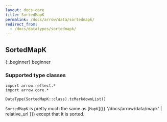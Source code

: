 ```yaml
---
layout: docs-core
title: SortedMapK
permalink: /docs/arrow/data/sortedmapk/
redirect_from:
  - /docs/datatypes/sortedmapk/
---
```


## SortedMapK

{:.beginner}
beginner

### Supported type classes

```kotlin:ank:replace
import arrow.reflect.*
import arrow.core.*

DataType(SortedMapK::class).tcMarkdownList()
```

`SortedMapK` is pretty much the same as [`MapK`]({{ '/docs/arrow/data/mapk' | relative_url }}) except that it is sorted.
